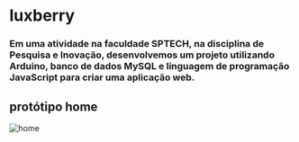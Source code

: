 # luxberry

### Em uma atividade na faculdade SPTECH, na disciplina de Pesquisa e Inovação, desenvolvemos um projeto utilizando Arduino, banco de dados MySQL e linguagem de programação JavaScript para criar uma aplicação web.

## protótipo home

![home](https://github.com/Lukascomka/luxberry/blob/main/Documentacao_Projeto/Prototipo_site/imagens%20prototipo%20projeto/HomePage.png)

